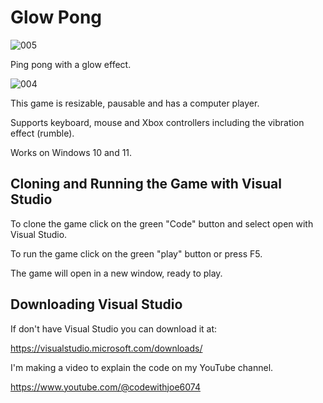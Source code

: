 # Glow Pong


![005](https://github.com/JoeLumbley/Glow-Pong/assets/77564255/6c493d6b-7a2b-48f8-9f47-e9a3f5c2e801)



Ping pong with a glow effect.



![004](https://github.com/JoeLumbley/Glow-Pong/assets/77564255/061a8c13-afc8-47d2-b881-a659734a14fc)






This game is resizable, pausable and has a computer player.

Supports keyboard, mouse and Xbox controllers including the vibration effect (rumble).

Works on Windows 10 and 11.



## Cloning and Running the Game with Visual Studio

To clone the game click on the green "Code" button and select open with Visual Studio.

To run the game click on the green "play" button or press F5.

The game will open in a new window, ready to play.


## Downloading Visual Studio

If don't have Visual Studio you can download it at:

https://visualstudio.microsoft.com/downloads/




I'm making a video to explain the code on my YouTube channel.

https://www.youtube.com/@codewithjoe6074



